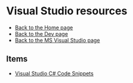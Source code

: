 # Visual Studio resources

- [Back to the Home page](../../README.md)
- [Back to the Dev page](../README.md)
- [Back to the MS Visual Studio page](../README.md)

## Items
- [Visual Studio C# Code Snippets](https://github.com/DamianMorozov/CodeSnippets "github.com")
